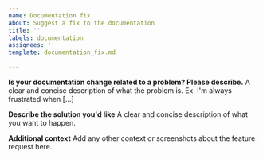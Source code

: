 ```yaml
---
name: Documentation fix
about: Suggest a fix to the documentation
title: ''
labels: documentation
assignees: ''
template: documentation_fix.md

---
```


**Is your documentation change related to a problem? Please describe.**
A clear and concise description of what the problem is. Ex. I'm always frustrated when [...]

**Describe the solution you'd like**
A clear and concise description of what you want to happen.

**Additional context**
Add any other context or screenshots about the feature request here.
